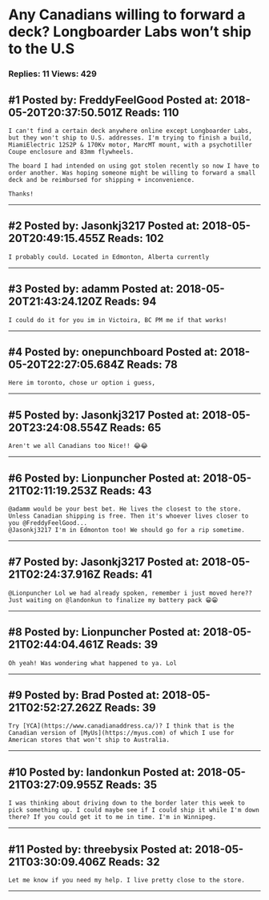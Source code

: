 # Any Canadians willing to forward a deck? Longboarder Labs won&rsquo;t ship to the U.S

### Replies: 11 Views: 429

## \#1 Posted by: FreddyFeelGood Posted at: 2018-05-20T20:37:50.501Z Reads: 110

```
I can't find a certain deck anywhere online except Longboarder Labs, but they won't ship to U.S. addresses. I'm trying to finish a build, MiamiElectric 12S2P & 170Kv motor, MarcMT mount, with a psychotiller Coupe enclosure and 83mm flywheels. 

The board I had intended on using got stolen recently so now I have to order another. Was hoping someone might be willing to forward a small deck and be reimbursed for shipping + inconvenience. 

Thanks!
```

---
## \#2 Posted by: Jasonkj3217 Posted at: 2018-05-20T20:49:15.455Z Reads: 102

```
I probably could. Located in Edmonton, Alberta currently
```

---
## \#3 Posted by: adamm Posted at: 2018-05-20T21:43:24.120Z Reads: 94

```
I could do it for you im in Victoira, BC PM me if that works!
```

---
## \#4 Posted by: onepunchboard Posted at: 2018-05-20T22:27:05.684Z Reads: 78

```
Here im toronto, chose ur option i guess,
```

---
## \#5 Posted by: Jasonkj3217 Posted at: 2018-05-20T23:24:08.554Z Reads: 65

```
Aren't we all Canadians too Nice!! 😂😂
```

---
## \#6 Posted by: Lionpuncher Posted at: 2018-05-21T02:11:19.253Z Reads: 43

```
@adamm would be your best bet. He lives the closest to the store. Unless Canadian shipping is free. Then it's whoever lives closer to you @FreddyFeelGood...
@Jasonkj3217 I'm in Edmonton too! We should go for a rip sometime.
```

---
## \#7 Posted by: Jasonkj3217 Posted at: 2018-05-21T02:24:37.916Z Reads: 41

```
@Lionpuncher Lol we had already spoken, remember i just moved here?? Just waiting on @landonkun to finalize my battery pack 😁😁
```

---
## \#8 Posted by: Lionpuncher Posted at: 2018-05-21T02:44:04.461Z Reads: 39

```
Oh yeah! Was wondering what happened to ya. Lol
```

---
## \#9 Posted by: Brad Posted at: 2018-05-21T02:52:27.262Z Reads: 39

```
Try [YCA](https://www.canadianaddress.ca/)? I think that is the Canadian version of [MyUs](https://myus.com) of which I use for American stores that won't ship to Australia.
```

---
## \#10 Posted by: landonkun Posted at: 2018-05-21T03:27:09.955Z Reads: 35

```
I was thinking about driving down to the border later this week to pick something up. I could maybe see if I could ship it while I'm down there? If you could get it to me in time. I'm in Winnipeg.
```

---
## \#11 Posted by: threebysix Posted at: 2018-05-21T03:30:09.406Z Reads: 32

```
Let me know if you need my help. I live pretty close to the store.
```

---

